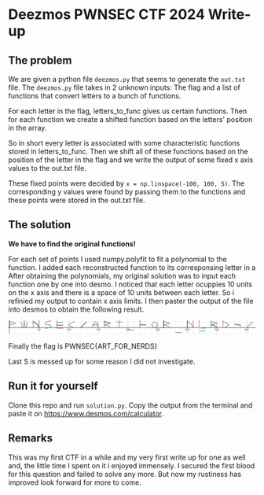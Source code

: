 # Deezmos PWNSEC CTF 2024 Write-up
## The problem
We are given a python file `deezmos.py` that seems to generate the `out.txt` file. 
The `deezmos.py` file takes in 2 unknown inputs: The flag and a list of functions that convert letters to a bunch of functions.

For each letter in the flag, letters_to_func gives us certain functions. Then for each function we create a shifted function based on the letters' position in the array. 

So in short every letter is associated with some characteristic functions stored in letters_to_func. Then we shift all of these functions based on the position of the letter in the flag and we write the output of some fixed x axis values to the out.txt file.

These fixed points were decided by `x = np.linspace(-100, 100, 5)`. The corresponding y values were found by passing them to the functions and these points were stored in the out.txt file.

## The solution
**We have to find the original functions!**

For each set of points I used numpy.polyfit to fit a polynomial to the function. I added each reconstructed function to its corresponsing letter in a
After obtaining the polynomials, my original solution was to input each function one by one into desmo. I noticed that each letter ocuppies 10 units on the x axis and there is a space of 10 units between each letter. So i refinied my output to contain x axis limits. I then paster the output of the file into desmos to obtain the following result.

![flag](desmos_output.png)

Finally the flag is PWNSEC{ART_FOR_NERDS}

Last S is messed up for some reason I did not investigate.

## Run it for yourself
Clone this repo and run `solution.py`. Copy the output from the terminal and paste it on https://www.desmos.com/calculator.

## Remarks
This was my first CTF in a while and my very first write up for one as well and, the little time I spent on it i enjoyed immensely. I secured the first blood for this question and failed to solve any more. But now my rustiness has improved look forward for more to come.
